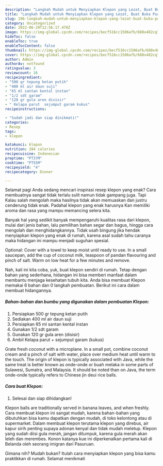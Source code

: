```yaml
---
description: "Langkah Mudah untuk Menyiapkan Klepon yang Lezat, Buat Buka Puasa Menggugah Selera"
title: "Langkah Mudah untuk Menyiapkan Klepon yang Lezat, Buat Buka Puasa Menggugah Selera"
slug: 196-langkah-mudah-untuk-menyiapkan-klepon-yang-lezat-buat-buka-puasa-menggugah-selera
category: Uncategorized
date: 2022-06-29T12:56:17.478Z
image: https://img-global.cpcdn.com/recipes/becf516cc1506afb/680x482cq70/klepon-foto-resep-utama.jpg
hideToc: false
enableToc: true
enableTocContent: false
thumbnail: https://img-global.cpcdn.com/recipes/becf516cc1506afb/680x482cq70/klepon-foto-resep-utama.jpg
cover: https://img-global.cpcdn.com/recipes/becf516cc1506afb/680x482cq70/klepon-foto-resep-utama.jpg
author: Admin
authorAv: notfound
ratingvalue: 3
reviewcount: 16
recipeingredient:
- "500 gr tepung ketan putih"
- "400 ml air daun suji"
- "65 ml santan kental instan"
- "1/2 sdt garam"
- "120 gr gula aren disisir"
- " Kelapa parut  sejumput garam kukus"
recipeinstructions:

- "Sudah jadi dan siap dinikmati!"
categories:
- Resep
tags:
- klepon

katakunci: klepon 
nutrition: 284 calories
recipecuisine: Indonesian
preptime: "PT37M"
cooktime: "PT55M"
recipeyield: "4"
recipecategory: Dinner

---
```



Selamat pagi Anda sedang mencari inspirasi resep klepon yang enak? Cara membuatnya sangat tidak terlalu sulit namun tidak gampang juga. Tapi Kalau salah mengolah maka hasilnya tidak akan memuaskan dan justru cenderung tidak enak. Padahal klepon yang enak harusnya Kan memiliki aroma dan rasa yang mampu memancing selera kita.


Banyak hal yang sedikit banyak mempengaruhi kualitas rasa dari klepon, mulai dari jenis bahan, lalu pemilihan bahan segar dan bagus, hingga cara mengolah dan menghidangkannya. Tidak usah bingung jika hendak menyiapkan klepon yang enak di rumah, karena asal sudah tahu caranya maka hidangan ini mampu menjadi suguhan spesial.

Optional: Cover with a towel to keep moist until ready to use. In a small saucepan, add the cup of coconut milk, teaspoon of pandan flavouring and pinch of salt. Warm on low heat for a few minutes and remove.


Nah, kali ini kita coba, yuk, buat klepon sendiri di rumah. Tetap dengan bahan yang sederhana, hidangan ini bisa memberi manfaat dalam membantu menjaga kesehatan tubuh kita. Anda bisa membuat Klepon memakai 6 bahan dan 0 langkah pembuatan. Berikut ini cara dalam membuat hidangannya.

<!--inarticleads1-->

##### Bahan-bahan dan bumbu yang digunakan dalam pembuatan Klepon:

1. Persiapkan 500 gr tepung ketan putih
1. Sediakan 400 ml air daun suji
1. Persiapkan 65 ml santan kental instan
1. Gunakan 1/2 sdt garam
1. Gunakan 120 gr gula aren (disisir)
1. Ambil  Kelapa parut + sejumput garam (kukus)


Grate fresh coconut with a microplane. In a small pot, combine coconut cream and a pinch of salt with water, place over medium heat until warm to the touch. The origin of klepon is typically associated with Java, while the same treat is better known as onde-onde or buah melaka in some parts of Sulawesi, Sumatra, and Malaysia. It should be noted than on Java, the term onde-onde typically refers to Chinese jin deui rice balls. 

<!--inarticleads2-->

##### Cara buat Klepon:


1. Selesai dan siap dihidangkan!

Klepon balls are traditionally served in banana leaves, and when freshly. Cara membuat klepon ini sangat mudah, karena bahan-bahan yang dibutuhkan bisa kamu dapatkan dengan mudah, di toko kelontong atau di supermarket. Dalam membuat klepon terutama klepon yang direbus, air kapur sirih penting supaya adonan kenyal dan tidak mudah meletup. Klepon yang sudah diisi gula merah, jangan ditumpuk, karena gula merah akan leleh dan merembes. Konon katanya kue ini diperkenalkan pertama kali di Belanda oleh seorang imigran dari Pasuruan. 

Gimana nih? Mudah bukan? Itulah cara menyiapkan klepon yang bisa kamu praktikkan di rumah. Selamat menikmati
